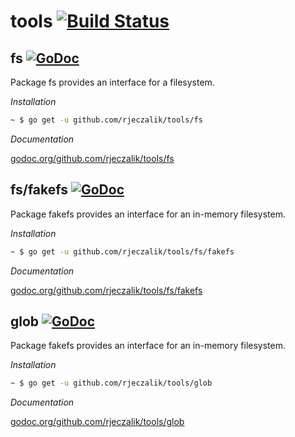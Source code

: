 tools [![Build Status](https://travis-ci.org/rjeczalik/tools.png?branch=master)](https://travis-ci.org/rjeczalik/tools)
=====

## fs [![GoDoc](https://godoc.org/github.com/rjeczalik/tools/fs?status.png)](https://godoc.org/github.com/rjeczalik/tools/fs)

Package fs provides an interface for a filesystem.

*Installation*

```bash
~ $ go get -u github.com/rjeczalik/tools/fs
```

*Documentation*

[godoc.org/github.com/rjeczalik/tools/fs](http://godoc.org/github.com/rjeczalik/tools/fs)

## fs/fakefs [![GoDoc](https://godoc.org/github.com/rjeczalik/tools/fs/fakefs?status.png)](https://godoc.org/github.com/rjeczalik/tools/fs/fakefs)

Package fakefs provides an interface for an in-memory filesystem.

*Installation*

```bash
~ $ go get -u github.com/rjeczalik/tools/fs/fakefs
```

*Documentation*

[godoc.org/github.com/rjeczalik/tools/fs/fakefs](http://godoc.org/github.com/rjeczalik/tools/fs/fakefs)

## glob [![GoDoc](https://godoc.org/github.com/rjeczalik/tools/glob?status.png)](https://godoc.org/github.com/rjeczalik/tools/glob)

Package fakefs provides an interface for an in-memory filesystem.

*Installation*

```bash
~ $ go get -u github.com/rjeczalik/tools/glob
```

*Documentation*

[godoc.org/github.com/rjeczalik/tools/glob](http://godoc.org/github.com/rjeczalik/tools/glob)
